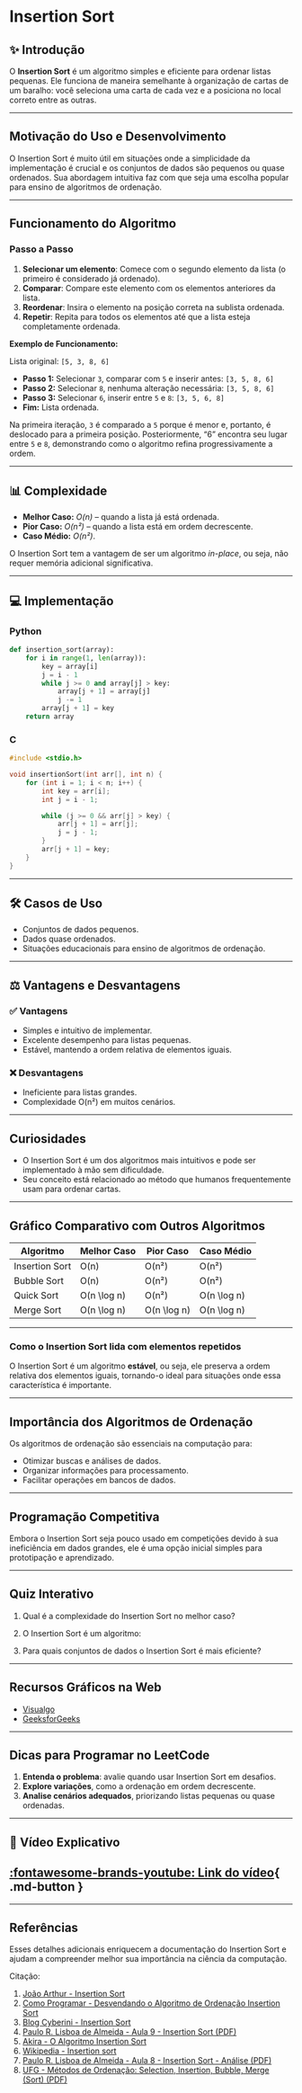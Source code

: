 # Insertion Sort

## ✨ Introdução

O **Insertion Sort** é um algoritmo simples e eficiente para ordenar listas pequenas. Ele funciona de maneira semelhante à organização de cartas de um baralho: você seleciona uma carta de cada vez e a posiciona no local correto entre as outras.

---

## Motivação do Uso e Desenvolvimento

O Insertion Sort é muito útil em situações onde a simplicidade da implementação é crucial e os conjuntos de dados são pequenos ou quase ordenados. Sua abordagem intuitiva faz com que seja uma escolha popular para ensino de algoritmos de ordenação.

---

## Funcionamento do Algoritmo

### Passo a Passo

1. **Selecionar um elemento**: Comece com o segundo elemento da lista (o primeiro é considerado já ordenado).
2. **Comparar**: Compare este elemento com os elementos anteriores da lista.
3. **Reordenar**: Insira o elemento na posição correta na sublista ordenada.
4. **Repetir**: Repita para todos os elementos até que a lista esteja completamente ordenada.

**Exemplo de Funcionamento:**

Lista original: `[5, 3, 8, 6]`

- **Passo 1:** Selecionar `3`, comparar com `5` e inserir antes: `[3, 5, 8, 6]`
- **Passo 2:** Selecionar `8`, nenhuma alteração necessária: `[3, 5, 8, 6]`
- **Passo 3:** Selecionar `6`, inserir entre `5` e `8`: `[3, 5, 6, 8]`
- **Fim:** Lista ordenada.

Na primeira iteração, `3` é comparado a `5` porque é menor e, portanto, é deslocado para a primeira posição. Posteriormente, “6” encontra seu lugar entre `5` e `8`, demonstrando como o algoritmo refina progressivamente a ordem.

---

## 📊 Complexidade

- **Melhor Caso:** _O(n)_ – quando a lista já está ordenada.
- **Pior Caso:** _O(n²)_ – quando a lista está em ordem decrescente.
- **Caso Médio:** _O(n²)_.

O Insertion Sort tem a vantagem de ser um algoritmo _in-place_, ou seja, não requer memória adicional significativa.

---

## 💻 Implementação

### Python

```python
def insertion_sort(array):
    for i in range(1, len(array)):
        key = array[i]
        j = i - 1
        while j >= 0 and array[j] > key:
            array[j + 1] = array[j]
            j -= 1
        array[j + 1] = key
    return array
```

### C

```c
#include <stdio.h>

void insertionSort(int arr[], int n) {
    for (int i = 1; i < n; i++) {
        int key = arr[i];
        int j = i - 1;

        while (j >= 0 && arr[j] > key) {
            arr[j + 1] = arr[j];
            j = j - 1;
        }
        arr[j + 1] = key;
    }
}
```

---

## 🛠️ Casos de Uso

- Conjuntos de dados pequenos.
- Dados quase ordenados.
- Situações educacionais para ensino de algoritmos de ordenação.

---

## ⚖️ Vantagens e Desvantagens

### ✅ Vantagens

- Simples e intuitivo de implementar.
- Excelente desempenho para listas pequenas.
- Estável, mantendo a ordem relativa de elementos iguais.

### ❌ Desvantagens

- Ineficiente para listas grandes.
- Complexidade O(n²) em muitos cenários.

---

## Curiosidades

- O Insertion Sort é um dos algoritmos mais intuitivos e pode ser implementado à mão sem dificuldade.
- Seu conceito está relacionado ao método que humanos frequentemente usam para ordenar cartas.

---

## Gráfico Comparativo com Outros Algoritmos

| Algoritmo      | Melhor Caso | Pior Caso   | Caso Médio  |
| -------------- | ----------- | ----------- | ----------- |
| Insertion Sort | O(n)        | O(n²)       | O(n²)       |
| Bubble Sort    | O(n)        | O(n²)       | O(n²)       |
| Quick Sort     | O(n \log n) | O(n²)       | O(n \log n) |
| Merge Sort     | O(n \log n) | O(n \log n) | O(n \log n) |

---

### Como o Insertion Sort lida com elementos repetidos

O Insertion Sort é um algoritmo **estável**, ou seja, ele preserva a ordem relativa dos elementos iguais, tornando-o ideal para situações onde essa característica é importante.

---

## Importância dos Algoritmos de Ordenação

Os algoritmos de ordenação são essenciais na computação para:

- Otimizar buscas e análises de dados.
- Organizar informações para processamento.
- Facilitar operações em bancos de dados.

---

## Programação Competitiva

Embora o Insertion Sort seja pouco usado em competições devido à sua ineficiência em dados grandes, ele é uma opção inicial simples para prototipação e aprendizado.

---

## Quiz Interativo

1. Qual é a complexidade do Insertion Sort no melhor caso?

2. O Insertion Sort é um algoritmo:

3. Para quais conjuntos de dados o Insertion Sort é mais eficiente?

---

## Recursos Gráficos na Web

- [Visualgo](https://visualgo.net/en/sorting)
- [GeeksforGeeks](https://www.geeksforgeeks.org/insertion-sort/)

---

## Dicas para Programar no LeetCode

1. **Entenda o problema**: avalie quando usar Insertion Sort em desafios.
2. **Explore variações**, como a ordenação em ordem decrescente.
3. **Analise cenários adequados**, priorizando listas pequenas ou quase ordenadas.

---

## 🎥 Vídeo Explicativo

## [:fontawesome-brands-youtube: Link do vídeo](https://drive.google.com/file/d/1UG4JikH2-MuZ5XG_0jU7C6aupzuaraG3/view?usp=drive_link){ .md-button }

---

## Referências

Esses detalhes adicionais enriquecem a documentação do Insertion Sort e ajudam a compreender melhor sua importância na ciência da computação.

Citação:

1. [João Arthur - Insertion Sort](https://joaoarthurbm.github.io/eda/posts/insertion-sort/)
2. [Como Programar - Desvendando o Algoritmo de Ordenação Insertion Sort](https://comoprogramar.com.br/desvendando-o-algoritmo-de-ordenacao-insertion-sort-como-funciona-e-por-que-e-importante/)
3. [Blog Cyberini - Insertion Sort](https://www.blogcyberini.com/2018/06/insertion-sort.html)
4. [Paulo R. Lisboa de Almeida - Aula 9 - Insertion Sort (PDF)](https://prlalmeida.com.br/algII-2022-01/Aula9.pdf)
5. [Akira - O Algoritmo Insertion Sort](https://akiradev.netlify.app/posts/algoritmo-insertion-sort/)
6. [Wikipedia - Insertion sort](https://pt.wikipedia.org/wiki/Insertion_sort)
7. [Paulo R. Lisboa de Almeida - Aula 8 - Insertion Sort - Análise (PDF)](https://prlalmeida.com.br/algII-2022-01/Aula10.pdf)
8. [UFG - Métodos de Ordenação: Selection, Insertion, Bubble, Merge (Sort) (PDF)](https://ww2.inf.ufg.br/~hebert/disc/aed1/AED1_04_ordenacao1.pdf)
